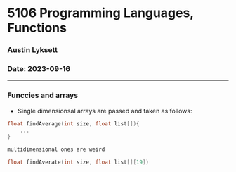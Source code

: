 # 5106 Programming Languages, Functions
### Austin Lyksett
### Date: 2023-09-16

---

### Funccies and arrays

- Single dimensionsal arrays are passed and taken as follows:

```C
float findAverage(int size, float list[]){
    ...
}

multidimensional ones are weird

float findAverate(int size, float list[][19])

```
